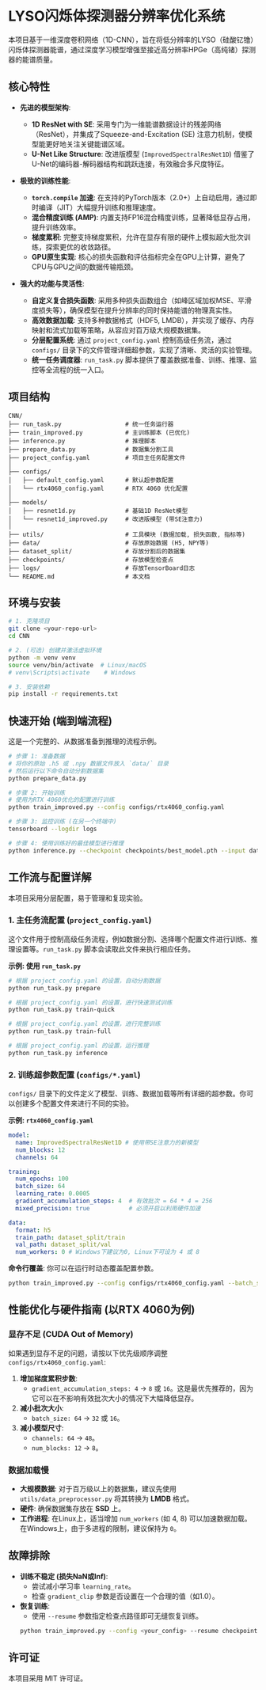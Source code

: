 # LYSO闪烁体探测器分辨率优化系统

本项目基于一维深度卷积网络（1D-CNN），旨在将低分辨率的LYSO（硅酸钇镥）闪烁体探测器能谱，通过深度学习模型增强至接近高分辨率HPGe（高纯锗）探测器的能谱质量。

## 核心特性

- **先进的模型架构**:
    - **1D ResNet with SE**: 采用专门为一维能谱数据设计的残差网络（ResNet），并集成了Squeeze-and-Excitation (SE) 注意力机制，使模型能更好地关注关键能谱区域。
    - **U-Net Like Structure**: 改进版模型 (`ImprovedSpectralResNet1D`) 借鉴了U-Net的编码器-解码器结构和跳跃连接，有效融合多尺度特征。

- **极致的训练性能**:
    - **`torch.compile` 加速**: 在支持的PyTorch版本（2.0+）上自动启用，通过即时编译（JIT）大幅提升训练和推理速度。
    - **混合精度训练 (AMP)**: 内置支持FP16混合精度训练，显著降低显存占用，提升训练效率。
    - **梯度累积**: 完整支持梯度累积，允许在显存有限的硬件上模拟超大批次训练，探索更优的收敛路径。
    - **GPU原生实现**: 核心的损失函数和评估指标完全在GPU上计算，避免了CPU与GPU之间的数据传输瓶颈。

- **强大的功能与灵活性**:
    - **自定义复合损失函数**: 采用多种损失函数组合（如峰区域加权MSE、平滑度损失等），确保模型在提升分辨率的同时保持能谱的物理真实性。
    - **高效数据加载**: 支持多种数据格式（HDF5, LMDB），并实现了缓存、内存映射和流式加载等策略，从容应对百万级大规模数据集。
    - **分层配置系统**: 通过 `project_config.yaml` 控制高级任务流，通过 `configs/` 目录下的文件管理详细超参数，实现了清晰、灵活的实验管理。
    - **统一任务调度器**: `run_task.py` 脚本提供了覆盖数据准备、训练、推理、监控等全流程的统一入口。

## 项目结构

```
CNN/
├── run_task.py                  # 统一任务运行器
├── train_improved.py            # 主训练脚本 (已优化)
├── inference.py                 # 推理脚本
├── prepare_data.py              # 数据集分割工具
├── project_config.yaml          # 项目主任务配置文件
│
├── configs/
│   ├── default_config.yaml      # 默认超参数配置
│   └── rtx4060_config.yaml      # RTX 4060 优化配置
│
├── models/
│   ├── resnet1d.py              # 基础1D ResNet模型
│   └── resnet1d_improved.py     # 改进版模型 (带SE注意力)
│
├── utils/                       # 工具模块 (数据加载, 损失函数, 指标等)
├── data/                        # 存放原始数据 (H5, NPY等)
├── dataset_split/               # 存放分割后的数据集
├── checkpoints/                 # 存放模型检查点
├── logs/                        # 存放TensorBoard日志
└── README.md                    # 本文档
```

## 环境与安装

```bash
# 1. 克隆项目
git clone <your-repo-url>
cd CNN

# 2. (可选) 创建并激活虚拟环境
python -m venv venv
source venv/bin/activate  # Linux/macOS
# venv\Scripts\activate    # Windows

# 3. 安装依赖
pip install -r requirements.txt
```

## 快速开始 (端到端流程)

这是一个完整的、从数据准备到推理的流程示例。

```bash
# 步骤 1: 准备数据
# 将你的原始 .h5 或 .npy 数据文件放入 `data/` 目录
# 然后运行以下命令自动分割数据集
python prepare_data.py

# 步骤 2: 开始训练
# 使用为RTX 4060优化的配置进行训练
python train_improved.py --config configs/rtx4060_config.yaml

# 步骤 3: 监控训练 (在另一个终端中)
tensorboard --logdir logs

# 步骤 4: 使用训练好的最佳模型进行推理
python inference.py --checkpoint checkpoints/best_model.pth --input dataset_split/test/sample_0000.h5 --visualize
```

## 工作流与配置详解

本项目采用分层配置，易于管理和复现实验。

### 1. 主任务流配置 (`project_config.yaml`)

这个文件用于控制高级任务流程，例如数据分割、选择哪个配置文件进行训练、推理设置等。`run_task.py` 脚本会读取此文件来执行相应任务。

**示例: 使用 `run_task.py`**

```bash
# 根据 project_config.yaml 的设置，自动分割数据
python run_task.py prepare

# 根据 project_config.yaml 的设置，进行快速测试训练
python run_task.py train-quick

# 根据 project_config.yaml 的设置，进行完整训练
python run_task.py train-full

# 根据 project_config.yaml 的设置，运行推理
python run_task.py inference
```

### 2. 训练超参数配置 (`configs/*.yaml`)

`configs/` 目录下的文件定义了模型、训练、数据加载等所有详细的超参数。你可以创建多个配置文件来进行不同的实验。

**示例: `rtx4060_config.yaml`**
```yaml
model:
  name: ImprovedSpectralResNet1D # 使用带SE注意力的新模型
  num_blocks: 12
  channels: 64

training:
  num_epochs: 100
  batch_size: 64
  learning_rate: 0.0005
  gradient_accumulation_steps: 4  # 有效批次 = 64 * 4 = 256
  mixed_precision: true           # 必须开启以利用硬件加速

data:
  format: h5
  train_path: dataset_split/train
  val_path: dataset_split/val
  num_workers: 0 # Windows下建议为0, Linux下可设为 4 或 8
```

**命令行覆盖**: 你可以在运行时动态覆盖配置参数。
```bash
python train_improved.py --config configs/rtx4060_config.yaml --batch_size 32 --learning_rate 0.0001
```

## 性能优化与硬件指南 (以RTX 4060为例)

### 显存不足 (CUDA Out of Memory)

如果遇到显存不足的问题，请按以下优先级顺序调整 `configs/rtx4060_config.yaml`:

1.  **增加梯度累积步数**:
    - `gradient_accumulation_steps: 4` -> `8` 或 `16`。这是最优先推荐的，因为它可以在不影响有效批次大小的情况下大幅降低显存。
2.  **减小批次大小**:
    - `batch_size: 64` -> `32` 或 `16`。
3.  **减小模型尺寸**:
    - `channels: 64` -> `48`。
    - `num_blocks: 12` -> `8`。

### 数据加载慢

- **大规模数据**: 对于百万级以上的数据集，建议先使用 `utils/data_preprocessor.py` 将其转换为 **LMDB** 格式。
- **硬件**: 确保数据集存放在 **SSD** 上。
- **工作进程**: 在Linux上，适当增加 `num_workers` (如 4, 8) 可以加速数据加载。在Windows上，由于多进程的限制，建议保持为 `0`。

## 故障排除

- **训练不稳定 (损失NaN或Inf)**:
    - 尝试减小学习率 `learning_rate`。
    - 检查 `gradient_clip` 参数是否设置在一个合理的值（如1.0）。
- **恢复训练**:
    - 使用 `--resume` 参数指定检查点路径即可无缝恢复训练。
    ```bash
    python train_improved.py --config <your_config> --resume checkpoints/checkpoint_epoch_50.pth
    ```

## 许可证

本项目采用 MIT 许可证。